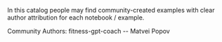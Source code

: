 In this catalog people may find community-created examples with clear author attribution for each notebook / example.

Community Authors:
fitness-gpt-coach -- Matvei Popov